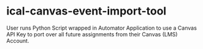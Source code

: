 # ical-canvas-event-import-tool
User runs Python Script wrapped in Automator Application to use a Canvas API Key to port over all future assignments from their Canvas (LMS) Account.
